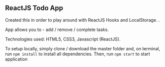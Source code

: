 ## ReactJS Todo App

Created this in order to play around with ReactJS Hooks and LocalStorage.
.

App allows you to - add / remove / complete tasks.

Technologies used: HTML5, CSS3, Javascript (ReactJS).

To setup locally, simply clone / download the master folder and, on terminal, run `npm install` to install
all dependencies. Then, run `npm start` to start application
